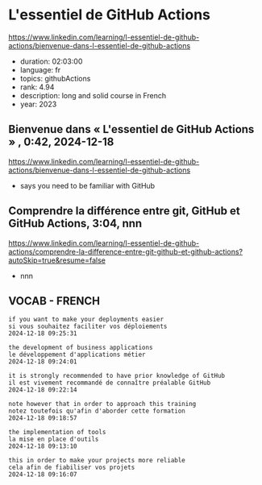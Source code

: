 # L'essentiel de GitHub Actions

https://www.linkedin.com/learning/l-essentiel-de-github-actions/bienvenue-dans-l-essentiel-de-github-actions

- duration: 02:03:00
- language: fr
- topics: githubActions
- rank: 4.94
- description: long and solid course in French
- year: 2023

## Bienvenue dans « L'essentiel de GitHub Actions » , 0:42, 2024-12-18

https://www.linkedin.com/learning/l-essentiel-de-github-actions/bienvenue-dans-l-essentiel-de-github-actions

- says you need to be familiar with GitHub

## Comprendre la différence entre git, GitHub et GitHub Actions, 3:04, nnn

https://www.linkedin.com/learning/l-essentiel-de-github-actions/comprendre-la-difference-entre-git-github-et-github-actions?autoSkip=true&resume=false

- nnn

## VOCAB - FRENCH

```
if you want to make your deployments easier
si vous souhaitez faciliter vos déploiements
2024-12-18 09:25:31

the development of business applications
le développement d'applications métier
2024-12-18 09:24:01

it is strongly recommended to have prior knowledge of GitHub
il est vivement recommandé de connaître préalable GitHub
2024-12-18 09:22:14

note however that in order to approach this training
notez toutefois qu'afin d'aborder cette formation
2024-12-18 09:18:57

the implementation of tools
la mise en place d'outils
2024-12-18 09:13:10

this in order to make your projects more reliable
cela afin de fiabiliser vos projets
2024-12-18 09:16:07

```
